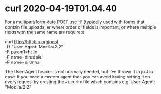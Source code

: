 curl 2020-04-19T01.04.40
========================


For a multipart/form-data POST use -F (typically used with forms that contain file uploads, or where order of fields is important, or where multiple fields with the same name are required):

curl http://httpbin.org/post \
    -H "User-Agent: Mozilla/2.2" \
    -F param1=hello \
    -F name=dinsdale \
    -F name=piranha

The User-Agent header is not normally needed, but I've thrown it in just in case. If you need a custom agent then you can avoid having setting it on every request by creating the ~/.curlrc file which contains e.g. User-Agent: "Mozilla/2.2"
